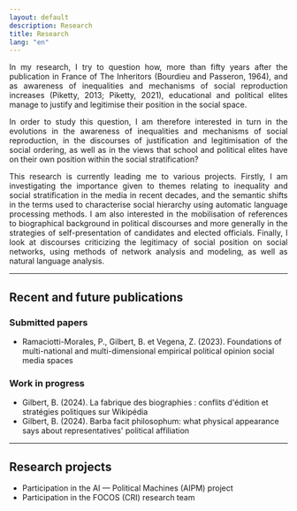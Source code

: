 ```yaml
---
layout: default
description: Research
title: Research
lang: "en"
---
```


<div style="text-align: justify">

<p> In my research, I try to question how, more than fifty years after the publication in France of The Inheritors (Bourdieu and Passeron, 1964), and as awareness of inequalities and mechanisms of social reproduction increases (Piketty, 2013; Piketty, 2021), educational and political elites manage to justify and legitimise their position in the social space. </p>

<p> In order to study this question, I am therefore interested in turn in the evolutions in the awareness of inequalities and mechanisms of social reproduction, in the discourses of justification and legitimisation of the social ordering, as well as in the views that school and political elites have on their own position within the social stratification? </p>

<p> This research is currently leading me to various projects. Firstly, I am investigating the importance given to themes relating to inequality and social stratification in the media in recent decades, and the semantic shifts in the terms used to characterise social hierarchy using automatic language processing methods. I am also interested in the mobilisation of references to biographical background in political discourses and more generally in the strategies of self-presentation of candidates and elected officials. Finally, I look at discourses criticizing the legitimacy of social position on social networks, using methods of network analysis and modeling, as well as natural language analysis. </p>

</div>

---

## Recent and future publications

### Submitted papers

* Ramaciotti-Morales, P., Gilbert, B. et Vegena, Z. (2023). Foundations of multi-national and multi-dimensional empirical political opinion social media spaces

### Work in progress

* Gilbert, B. (2024). La fabrique des biographies : conflits d'édition et stratégies politiques sur Wikipédia
* Gilbert, B. (2024). Barba facit philosophum: what physical appearance says about representatives' political affiliation

---

## Research projects

* Participation in the AI — Political Machines (AIPM) project
* Participation in the FOCOS (CRI) research team